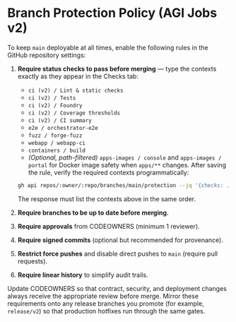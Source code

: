 # Branch Protection Policy (AGI Jobs v2)

To keep `main` deployable at all times, enable the following rules in the GitHub repository settings:

1. **Require status checks to pass before merging** — type the contexts exactly as they appear in the Checks tab:
   - `ci (v2) / Lint & static checks`
   - `ci (v2) / Tests`
   - `ci (v2) / Foundry`
   - `ci (v2) / Coverage thresholds`
   - `ci (v2) / CI summary`
   - `e2e / orchestrator-e2e`
   - `fuzz / forge-fuzz`
   - `webapp / webapp-ci`
   - `containers / build`
   - *(Optional, path-filtered)* `apps-images / console` and `apps-images / portal` for Docker image safety when `apps/**` changes.
   After saving the rule, verify the required contexts programmatically:

   ```bash
   gh api repos/:owner/:repo/branches/main/protection --jq '{checks: .required_status_checks.contexts}'
   ```

   The response must list the contexts above in the same order.

2. **Require branches to be up to date before merging.**
3. **Require approvals** from CODEOWNERS (minimum 1 reviewer).
4. **Require signed commits** (optional but recommended for provenance).
5. **Restrict force pushes** and disable direct pushes to `main` (require pull requests).
6. **Require linear history** to simplify audit trails.

Update CODEOWNERS so that contract, security, and deployment changes always receive the appropriate review before merge. Mirror these requirements onto any release branches you promote (for example, `release/v2`) so that production hotfixes run through the same gates.

